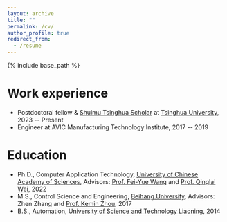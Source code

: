 ```yaml
---
layout: archive
title: ""
permalink: /cv/
author_profile: true
redirect_from:
  - /resume
---
```


{% include base_path %}


Work experience
======
* Postdoctoral fellow & [Shuimu Tsinghua Scholar](https://www.tsinghua.edu.cn/en/info/1245/5132.htm) at [Tsinghua University](https://www.tsinghua.edu.cn/en/), 2023 -- Present
* Engineer at AVIC Manufacturing Technology Institute, 2017 -- 2019 


Education
======
* Ph.D., Computer Application Technology, [University of Chinese Academy of Sciences](https://english.ucas.ac.cn/), Advisors: [Prof. Fei-Yue Wang](https://scholar.google.com/citations?hl=zh-CN&user=_p0NBv0AAAAJ&view_op=list_works&sortby=pubdate) and [Prof. Qinglai Wei](https://scholar.google.com/citations?hl=zh-CN&user=YmPMH7oAAAAJ), 2022
* M.S., Control Science and Engineering, [Beihang University](https://ev.buaa.edu.cn/), Advisors: Zhen Zhang and [Prof. Kemin Zhou](https://scholar.google.com/citations?hl=zh-CN&user=AatvTeoAAAAJ), 2017
* B.S., Automation, [University of Science and Technology Liaoning](https://www.ustl.edu.cn/), 2014

